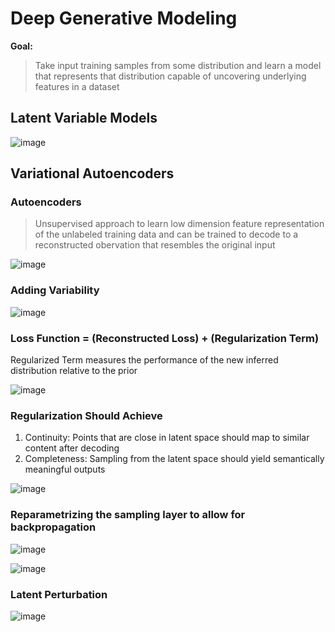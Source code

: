 # Deep Generative Modeling

**Goal:**
> Take input training samples from some distribution and learn a model that represents that distribution capable of uncovering underlying features in a dataset

## Latent Variable Models

![image](https://github.com/Alex-Zeng-UofT/MIT-Deep-Learning/assets/114100209/f3d94e45-f016-4256-9a34-0c21fcd7762c)

## Variational Autoencoders

### Autoencoders

> Unsupervised approach to learn low dimension feature representation of the unlabeled training data and can be trained to decode to a reconstructed obervation that resembles the original input

![image](https://github.com/Alex-Zeng-UofT/MIT-Deep-Learning/assets/114100209/64bdc0a4-85cb-49fc-9a5a-4510cedf7a3c)

### Adding Variability

![image](https://github.com/Alex-Zeng-UofT/MIT-Deep-Learning/assets/114100209/8b736c2c-a753-40ee-a993-64520f40046d)

### Loss Function = (Reconstructed Loss) + (Regularization Term)

Regularized Term measures the performance of the new inferred distribution relative to the prior

![image](https://github.com/Alex-Zeng-UofT/MIT-Deep-Learning/assets/114100209/69a36483-e6ca-405b-9a19-ae3ffa227231)

### Regularization Should Achieve
1. Continuity: Points that are close in latent space should map to similar content after decoding
2. Completeness: Sampling from the latent space should yield semantically meaningful outputs

![image](https://github.com/Alex-Zeng-UofT/MIT-Deep-Learning/assets/114100209/d50a4182-5f2a-465f-a434-b9cfc2fad280)

### Reparametrizing the sampling layer to allow for backpropagation

![image](https://github.com/Alex-Zeng-UofT/MIT-Deep-Learning/assets/114100209/f810a105-3596-4f14-80bc-a7985431712b)

![image](https://github.com/Alex-Zeng-UofT/MIT-Deep-Learning/assets/114100209/0cc49f7b-6396-4edb-97e4-bdbca79f818b)

### Latent Perturbation

![image](https://github.com/Alex-Zeng-UofT/MIT-Deep-Learning/assets/114100209/4c4e9e14-b213-4cf9-bf73-9572a05e781f)


